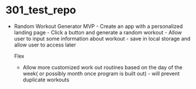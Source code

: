 # 301_test_repo
- Random Workout Generator
  MVP - Create an app with a personalized landing page
      - Click a button and generate a random workout
      - Allow user to input some information about workout
      - save in local storage and allow user to access later

  Flex
    - Allow more customized work out routines based on the day of the week( or possibly month once program is built out) - will prevent duplicate workouts
    